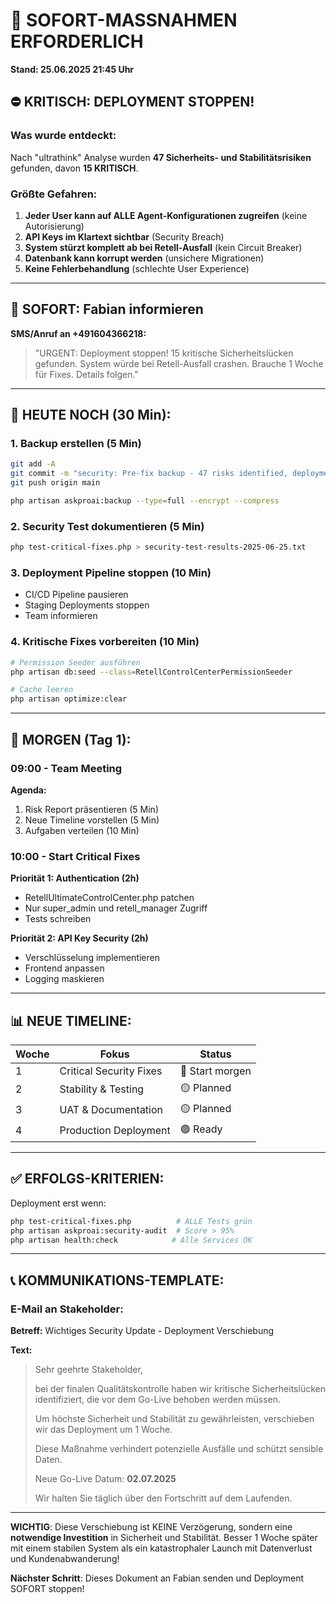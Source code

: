 # 🚨 SOFORT-MASSNAHMEN ERFORDERLICH
**Stand: 25.06.2025 21:45 Uhr**

## ⛔ KRITISCH: DEPLOYMENT STOPPEN!

### Was wurde entdeckt:
Nach "ultrathink" Analyse wurden **47 Sicherheits- und Stabilitätsrisiken** gefunden, davon **15 KRITISCH**.

### Größte Gefahren:
1. **Jeder User kann auf ALLE Agent-Konfigurationen zugreifen** (keine Autorisierung)
2. **API Keys im Klartext sichtbar** (Security Breach)
3. **System stürzt komplett ab bei Retell-Ausfall** (kein Circuit Breaker)
4. **Datenbank kann korrupt werden** (unsichere Migrationen)
5. **Keine Fehlerbehandlung** (schlechte User Experience)

---

## 📱 SOFORT: Fabian informieren

**SMS/Anruf an +491604366218:**
> "URGENT: Deployment stoppen! 15 kritische Sicherheitslücken gefunden. System würde bei Retell-Ausfall crashen. Brauche 1 Woche für Fixes. Details folgen."

---

## 🔧 HEUTE NOCH (30 Min):

### 1. Backup erstellen (5 Min)
```bash
git add -A
git commit -m "security: Pre-fix backup - 47 risks identified, deployment postponed"
git push origin main

php artisan askproai:backup --type=full --encrypt --compress
```

### 2. Security Test dokumentieren (5 Min)
```bash
php test-critical-fixes.php > security-test-results-2025-06-25.txt
```

### 3. Deployment Pipeline stoppen (10 Min)
- CI/CD Pipeline pausieren
- Staging Deployments stoppen
- Team informieren

### 4. Kritische Fixes vorbereiten (10 Min)
```bash
# Permission Seeder ausführen
php artisan db:seed --class=RetellControlCenterPermissionSeeder

# Cache leeren
php artisan optimize:clear
```

---

## 📅 MORGEN (Tag 1):

### 09:00 - Team Meeting
**Agenda:**
1. Risk Report präsentieren (5 Min)
2. Neue Timeline vorstellen (5 Min)
3. Aufgaben verteilen (10 Min)

### 10:00 - Start Critical Fixes
**Priorität 1: Authentication (2h)**
- RetellUltimateControlCenter.php patchen
- Nur super_admin und retell_manager Zugriff
- Tests schreiben

**Priorität 2: API Key Security (2h)**
- Verschlüsselung implementieren
- Frontend anpassen
- Logging maskieren

---

## 📊 NEUE TIMELINE:

| Woche | Fokus | Status |
|-------|-------|--------|
| 1 | Critical Security Fixes | 🔴 Start morgen |
| 2 | Stability & Testing | 🟡 Planned |
| 3 | UAT & Documentation | 🟡 Planned |
| 4 | Production Deployment | 🟢 Ready |

---

## ✅ ERFOLGS-KRITERIEN:

Deployment erst wenn:
```bash
php test-critical-fixes.php          # ALLE Tests grün
php artisan askproai:security-audit  # Score > 95%
php artisan health:check            # Alle Services OK
```

---

## 📞 KOMMUNIKATIONS-TEMPLATE:

### E-Mail an Stakeholder:
**Betreff:** Wichtiges Security Update - Deployment Verschiebung

**Text:**
> Sehr geehrte Stakeholder,
> 
> bei der finalen Qualitätskontrolle haben wir kritische Sicherheitslücken identifiziert, die vor dem Go-Live behoben werden müssen. 
> 
> Um höchste Sicherheit und Stabilität zu gewährleisten, verschieben wir das Deployment um 1 Woche.
> 
> Diese Maßnahme verhindert potenzielle Ausfälle und schützt sensible Daten.
> 
> Neue Go-Live Datum: **02.07.2025**
> 
> Wir halten Sie täglich über den Fortschritt auf dem Laufenden.

---

**WICHTIG**: Diese Verschiebung ist KEINE Verzögerung, sondern eine **notwendige Investition** in Sicherheit und Stabilität. Besser 1 Woche später mit einem stabilen System als ein katastrophaler Launch mit Datenverlust und Kundenabwanderung!

**Nächster Schritt**: Dieses Dokument an Fabian senden und Deployment SOFORT stoppen!